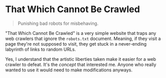 # That Which Cannot Be Crawled

> Punishing bad robots for misbehaving.

"That Which Cannot Be Crawled" is a very simple website that traps
any web crawlers that ignore the `robots.txt` document. Meaning, if
they visit a page they're not supposed to visit, they get stuck in
a never-ending labyrinth of links to random URLs.

Yes, I understand that the artistic liberties taken make it easier
for a web crawler to defeat. It's the *concept* that interested me.
Anyone who really wanted to use it would need to make modifications
anyways.
